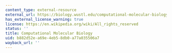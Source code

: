 ```yaml
---
content_type: external-resource
external_url: https://biology.wustl.edu/computational-molecular-biology
has_external_license_warning: true
license: https://en.wikipedia.org/wiki/All_rights_reserved
status: ''
title: Computational Molecular Biology
uid: b882d52e-a69e-4eb5-8db0-a77a035506a7
wayback_url: ''
---
```

